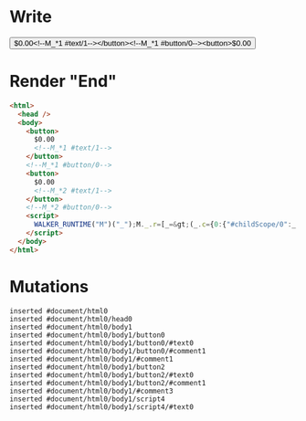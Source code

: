 # Write
  <button>$0.00<!--M_*1 #text/1--></button><!--M_*1 #button/0--><button>$0.00<!--M_*2 #text/1--></button><!--M_*2 #button/0--><script>WALKER_RUNTIME("M")("_");M._.r=[_=>(_.c={0:{"#childScope/0":_.a={input:{format:_._["__tests__/template.marko_0/formatNumber"]},count:0},"#childScope/1":_.b={input:{format:_._["__tests__/template.marko_0/formatNumber2"]},count:0}},1:_.a,2:_.b}),1,"__tests__/components/counter.marko_0_count",2,"__tests__/components/counter.marko_0_count",0];M._.w()</script>


# Render "End"
```html
<html>
  <head />
  <body>
    <button>
      $0.00
      <!--M_*1 #text/1-->
    </button>
    <!--M_*1 #button/0-->
    <button>
      $0.00
      <!--M_*2 #text/1-->
    </button>
    <!--M_*2 #button/0-->
    <script>
      WALKER_RUNTIME("M")("_");M._.r=[_=&gt;(_.c={0:{"#childScope/0":_.a={input:{format:_._["__tests__/template.marko_0/formatNumber"]},count:0},"#childScope/1":_.b={input:{format:_._["__tests__/template.marko_0/formatNumber2"]},count:0}},1:_.a,2:_.b}),1,"__tests__/components/counter.marko_0_count",2,"__tests__/components/counter.marko_0_count",0];M._.w()
    </script>
  </body>
</html>
```

# Mutations
```
inserted #document/html0
inserted #document/html0/head0
inserted #document/html0/body1
inserted #document/html0/body1/button0
inserted #document/html0/body1/button0/#text0
inserted #document/html0/body1/button0/#comment1
inserted #document/html0/body1/#comment1
inserted #document/html0/body1/button2
inserted #document/html0/body1/button2/#text0
inserted #document/html0/body1/button2/#comment1
inserted #document/html0/body1/#comment3
inserted #document/html0/body1/script4
inserted #document/html0/body1/script4/#text0
```